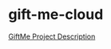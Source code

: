 # gift-me-cloud

[GiftMe Project Description](https://github.com/fchitakova/gift-me-cloud/files/13169494/project-description.1.docx)

